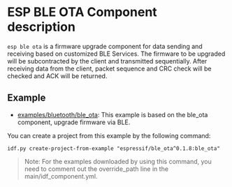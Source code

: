 # ESP BLE OTA Component description

``esp ble ota`` is a firmware upgrade component for data sending and receiving based on customized BLE Services. The firmware to be upgraded will be subcontracted by the client and transmitted sequentially. After receiving data from the client, packet sequence and CRC check will be checked and ACK will be returned.

## Example

- [examples/bluetooth/ble_ota](https://github.com/espressif/esp-iot-solution/tree/master/examples/bluetooth/ble_ota): This example is based on the ble_ota component, upgrade firmware via BLE.

You can create a project from this example by the following command:

```
idf.py create-project-from-example "espressif/ble_ota^0.1.8:ble_ota"
```

> Note: For the examples downloaded by using this command, you need to comment out the override_path line in the main/idf_component.yml.
